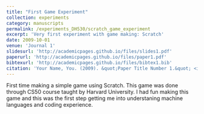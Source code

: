 ```yaml
---
title: "First Game Experiment"
collection: experiments
category: manuscripts
permalink: /experiments_DH530/scratch_game_experiment
excerpt: 'Very first experiment with game making: Scratch'
date: 2009-10-01
venue: 'Journal 1'
slidesurl: 'http://academicpages.github.io/files/slides1.pdf'
paperurl: 'http://academicpages.github.io/files/paper1.pdf'
bibtexurl: 'http://academicpages.github.io/files/bibtex1.bib'
citation: 'Your Name, You. (2009). &quot;Paper Title Number 1.&quot; <i>Journal 1</i>. 1(1).'
---
```

First time making a simple game using Scratch. This game was done through CS50 course taught by Harvard University. I had fun making this game and this was the first step getting me into understaning machine languages and coding experience.